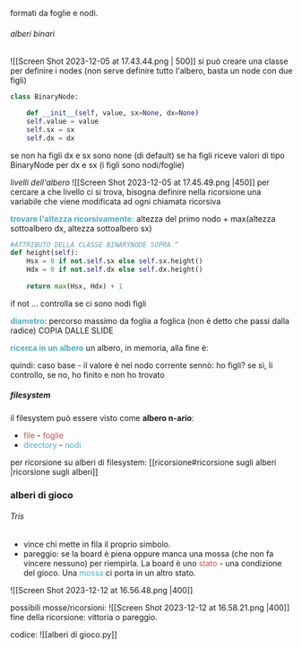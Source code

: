 formati da foglie e nodi.
###### alberi binari
![[Screen Shot 2023-12-05 at 17.43.44.png | 500]]
si può creare una classe per definire i nodes (non serve definire tutto l'albero, basta un node con due figli)
```python
class BinaryNode:

	def __init__(self, value, sx=None, dx=None)
	self.value = value
	self.sx = sx
	self.dx = dx
```
se non ha figli dx e sx sono none (di default)
se ha figli riceve valori di tipo BinaryNode per dx e sx (i figli sono nodi/foglie)

*livelli dell'albero*
![[Screen Shot 2023-12-05 at 17.45.49.png |450]]
per cercare a che livello ci si trova, bisogna definire nella ricorsione una variabile che viene modificata ad ogni chiamata ricorsiva

<font color="#4bacc6">**trovare l'altezza ricorsivamente:**</font>
altezza del primo nodo + max(altezza sottoalbero dx, altezza sottoalbero sx)
```python
#ATTRIBUTO DELLA CLASSE BINARYNODE SOPRA ^
def height(self):
	Hsx = 0 if not.self.sx else self.sx.height()
	Hdx = 0 if not.self.dx else self.dx.height()
	
	return max(Hsx, Hdx) + 1
```
if not ... controlla se ci sono nodi figli

**<font color="#4bacc6">diametro</font>**: percorso massimo da foglia a foglica (non è detto che passi dalla radice)
COPIA DALLE SLIDE

**<font color="#4bacc6">ricerca in un albero</font>** 
un albero, in memoria, alla fine è:

quindi:
caso base - il valore è nel nodo corrente
sennò: ho figli? se sì, li controllo, se no, ho finito e non ho trovato

##### filesystem
il filesystem può essere visto come **albero n-ario**:
- <font color="#c0504d">file </font> - <font color="#c0504d">foglie</font>
- <font color="#4bacc6"> directory</font> - <font color="#4bacc6">nodi</font>
 
per ricorsione su alberi di filesystem:  [[ricorsione#ricorsione sugli alberi |ricorsione sugli alberi]]

### alberi di gioco
###### Tris
- vince chi mette in fila il proprio simbolo.
- pareggio: se la board è piena oppure manca una mossa (che non fa vincere nessuno) per riempirla.
La board è uno <font color="#c0504d">stato</font> - una condizione del gioco.
Una <font color="#4bacc6">mossa</font> ci porta in un altro stato.

![[Screen Shot 2023-12-12 at 16.56.48.png |400]]

possibili mosse/ricorsioni:
![[Screen Shot 2023-12-12 at 16.58.21.png |400]]
fine della ricorsione: vittoria o pareggio.

codice:
![[alberi di gioco.py]]
